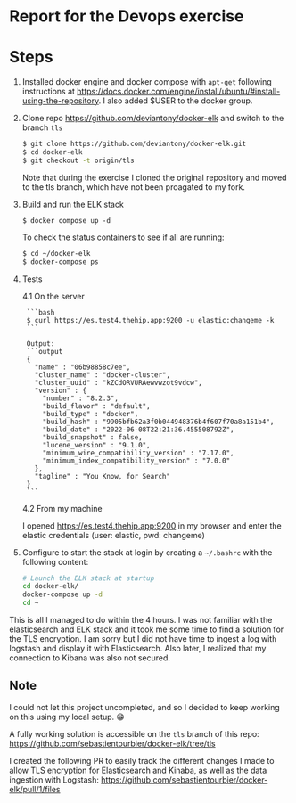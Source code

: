 # Report for the Devops exercise

# Steps

1.   Installed docker engine and docker compose with `apt-get` following instructions at https://docs.docker.com/engine/install/ubuntu/#install-using-the-repository. I also added $USER to the docker group.

2.   Clone repo https://github.com/deviantony/docker-elk and switch to the branch `tls`

     ```bash
     $ git clone https://github.com/deviantony/docker-elk.git
     $ cd docker-elk
     $ git checkout -t origin/tls
     ```
     
     Note that during the exercise I cloned the original repository and moved to the tls branch, which have not been proagated to my fork.

3.   Build and run the ELK stack

     ```
     $ docker compose up -d
     ```
     
     To check the status containers to see if all are running:
     
     ```bash
     $ cd ~/docker-elk
     $ docker-compose ps
     ```
     
4.   Tests

      4.1  On the server

          ```bash
          $ curl https://es.test4.thehip.app:9200 -u elastic:changeme -k
          ```

          Output:
          ```output
          {
            "name" : "06b98858c7ee",
            "cluster_name" : "docker-cluster",
            "cluster_uuid" : "kZCdORVURAewvwzot9vdcw",
            "version" : {
              "number" : "8.2.3",
              "build_flavor" : "default",
              "build_type" : "docker",
              "build_hash" : "9905bfb62a3f0b044948376b4f607f70a8a151b4",
              "build_date" : "2022-06-08T22:21:36.455508792Z",
              "build_snapshot" : false,
              "lucene_version" : "9.1.0",
              "minimum_wire_compatibility_version" : "7.17.0",
              "minimum_index_compatibility_version" : "7.0.0"
            },
            "tagline" : "You Know, for Search"
          }
          ```

      4.2  From my machine
      
      I opened https://es.test4.thehip.app:9200 in my browser and enter the elastic credentials (user: elastic, pwd: changeme)

5.   Configure to start the stack at login by creating a `~/.bashrc` with the following content:

     ```bash
     # Launch the ELK stack at startup
     cd docker-elk/
     docker-compose up -d
     cd ~
     ```
     
This is all I managed to do within the 4 hours. I was not familiar with the elasticsearch and ELK stack and it took me some time to find a solution for the TLS encryption. I am sorry but I did not have time to ingest a log with logstash and display it with Elasticsearch. Also later, I realized that my connection to Kibana was also not secured.

## Note

I could not let this project uncompleted, and so I decided to keep working on this using my local setup. :grin:

A fully working solution is accessible on the `tls` branch of this repo: https://github.com/sebastientourbier/docker-elk/tree/tls

I created the following PR to easily track the different changes I made to allow TLS encryption for Elasticsearch and Kinaba, as well as the data ingestion with Logstash: https://github.com/sebastientourbier/docker-elk/pull/1/files

    
